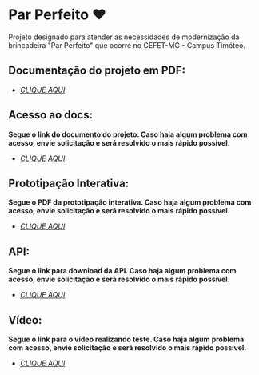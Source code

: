 # Par Perfeito ❤️
Projeto designado para atender as necessidades de modernização da brincadeira "Par Perfeito" que ocorre no CEFET-MG - Campus Timóteo.


## Documentação do projeto em PDF:

- [*CLIQUE AQUI*](https://drive.google.com/file/d/1-62u7Z1HTUYJqHvLRgOaxHbr_-jc9AnD/view?usp=sharing)

## Acesso ao docs: 
**Segue o link do documento do projeto. Caso haja algum problema com acesso, envie solicitação e será resolvido o mais rápido possível.**

- [*CLIQUE AQUI*](https://docs.google.com/document/d/1DV5NhGaE7ZlcHFklxqtfIt62pAFXlMr3/edit?usp=sharing&ouid=106604440948711749137&rtpof=true&sd=true)

## Prototipação Interativa: 
**Segue o PDF da prototipação interativa. Caso haja algum problema com acesso, envie solicitação e será resolvido o mais rápido possível.**

- [*CLIQUE AQUI*](https://drive.google.com/file/d/1Dng6auXbKXUCi2LYBo9BjyCODNTQ73ns/view?usp=drive_link)

## API: 
**Segue o link para download da API. Caso haja algum problema com acesso, envie solicitação e será resolvido o mais rápido possível.**

- [*CLIQUE AQUI*](https://drive.google.com/file/d/1n735371i4LgsMqoloLzjUk6_q4-ss5g0/view?usp=sharing)

## Vídeo: 
**Segue o link para o vídeo realizando teste. Caso haja algum problema com acesso, envie solicitação e será resolvido o mais rápido possível.**

- [*CLIQUE AQUI*](https://drive.google.com/file/d/1nVii0Q6w_If_pv51dX2RczWd_S0OfK2q/view?usp=sharing)


